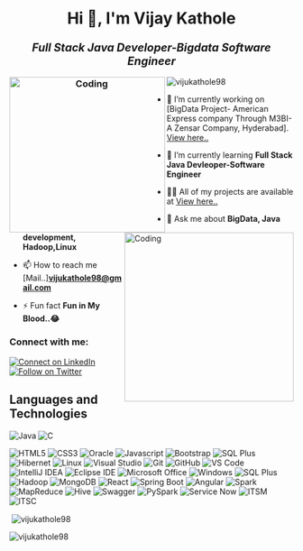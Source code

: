 <h1 align="center">Hi 👋, I'm Vijay Kathole</h1>
<h3 align="center" ><strong><i><big>Full Stack Java Developer-Bigdata Software Engineer </big></i></strong>

<img align="left" alt="Coding" width="276" src="https://user-images.githubusercontent.com/85567517/205481065-1fd33ae5-e222-468f-b7ca-909f6b3d2f85.gif"></h3>


<img align="right" alt="Coding" width="300" src="https://user-images.githubusercontent.com/85567517/201535975-4f59b7ff-02ad-4013-b5bb-9180d262e53b.gif">

<p align="left"> <img src="https://komarev.com/ghpvc/?username=vijukathole98&label=Profile%20views&color=0e75b6&style=flat" alt="vijukathole98" /> </p>

- 🔭 I’m currently working on [BigData Project- American Express company Through M3BI-A Zensar Company, Hyderabad].
   [View here..](https://m3bi.zensar.com)

- 🌱 I’m currently learning **Full Stack Java Devleoper-Software Engineer**

- 👨‍💻 All of my projects are available at [View here..](https://github.com/vijukathole98?tab=repositories)

- 💬 Ask me about **BigData, Java development, Hadoop,Linux**

- 📫 How to reach me [Mail..]**vijukathole98@gmail.com**

- ⚡ Fun fact **Fun in My Blood..😂**

<h3 align="left">Connect with me:</h3>

  <a href="https://www.linkedin.com/in/vijay-kathole-852089158/"> 
    <img alt="Connect on LinkedIn" src="https://img.shields.io/badge/-LinkedIn-0077B5?style=for-the-badge&logo=Linkedin&logoColor=white" />
  </a>
  <a href="https://twitter.com/vijukathole"> 
    <img alt="Follow on Twitter" src="https://img.shields.io/badge/-Twitter-1DA1F2?style=for-the-badge&logo=Twitter&logoColor=white" />
  </a>


## Languages and Technologies

![Java](http://img.shields.io/badge/-Java-f89820?style=for-the-badge&logo=java&logoColor=ffffff)
![C](https://img.shields.io/badge/-C-FF9900?style=for-the-badge&logo=C&logoColor=ffffff)
<!-- ![Python](https://img.shields.io/badge/-Python-3776AB?style=for-the-badge&logo=python&logoColor=ffffff) -->
![HTML5](https://img.shields.io/badge/-HTML5-E44D26?style=for-the-badge&logo=html5&logoColor=ffffff)
![CSS3](https://img.shields.io/badge/-CSS3-2965f1?style=for-the-badge&logo=css3&logoColor=ffffff)
![Oracle](https://img.shields.io/badge/-Oracle%20SQL-232F3E?style=for-the-badge&logo=Oracle&logoColor=ffffff)
 ![Javascript](https://img.shields.io/badge/-Javascript-232F3E?style=for-the-badge&logo=Javascript&logoColor=ffffff)
![Bootstrap](https://img.shields.io/badge/-Bootstrap-FFA000?style=for-the-badge&logo=Bootstrap&logoColor=ffffff)
![SQL Plus](http://img.shields.io/badge/sql%20plus-343A40?style=for-the-badge&logo=sql-plus&logoColor=ffffff)
![Hibernet](http://img.shields.io/badge/-hibernet-0078D6?style=for-the-badge&logo=hibernetlogoColor=ffffff)
![Linux](http://img.shields.io/badge/-Linux-0078D6?style=for-the-badge&logo=linux&logoColor=ffffff)
![Visual Studio](https://img.shields.io/badge/visual-studio-2965f1?style=for-the-badge&logo=visual-studio&logoColor=ffffff)
![Git](https://img.shields.io/badge/-Git-%23F05032?style=for-the-badge&logo=git&logoColor=ffffff)
![GitHub](https://img.shields.io/badge/-GitHub-211F1F?style=for-the-badge&logo=github&logoColor=ffffff)
![VS Code](http://img.shields.io/badge/-VS%20Code-007ACC?style=for-the-badge&logo=visual-studio-code&logoColor=ffffff)
![IntelliJ IDEA](http://img.shields.io/badge/-IntelliJ%20IDEA-0B0D0F?style=for-the-badge&logo=intellij-idea&logoColor=ffffff)
![Eclipse IDE](http://img.shields.io/badge/-Eclipse-0078D4?style=for-the-badge&logo=Eclipse-IDE&logoColor=ffffff)
![Microsoft Office](http://img.shields.io/badge/-Microsoft%20Office-DC3E15?style=for-the-badge&logo=microsoft-office&logoColor=ffffff)
![Windows](http://img.shields.io/badge/-Windows-0078D6?style=for-the-badge&logo=windows&logoColor=ffffff)
![SQL Plus](http://img.shields.io/badge/Big%20Data-343A40?style=for-the-badge&logo=big-data&logoColor=ffffff)
![Hadoop](http://img.shields.io/badge/-Hadoop-0078D6?style=for-the-badge&logo=hadoop&logoColor=ffffff)
![MongoDB](http://img.shields.io/badge/-MongoDB-0078D6?style=for-the-badge&logo=MongoDB&logoColor=ffffff)
![React](http://img.shields.io/badge/-React-0078D6?style=for-the-badge&logo=react&logoColor=ffffff)
![Spring Boot](http://img.shields.io/badge/Spring%20Boot-343A40?style=for-the-badge&logo=spring-boot&logoColor=ffffff)
![Angular](http://img.shields.io/badge/-Angular-0078D6?style=for-the-badge&logo=angular&logoColor=ffffff)
![Spark](http://img.shields.io/badge/-Spark-0078D6?style=for-the-badge&logo=spark&logoColor=ffffff)
![MapReduce](http://img.shields.io/badge/Map%20Reduce-343A40?style=for-the-badge&logo=map-reduce&logoColor=ffffff)
![Hive](http://img.shields.io/badge/-hive-0078D6?style=for-the-badge&logo=hive&logoColor=ffffff)
![Swagger](http://img.shields.io/badge/-Swagger-0078D6?style=for-the-badge&logo=swagger&logoColor=ffffff)
![PySpark](http://img.shields.io/badge/-PySpark-0078D6?style=for-the-badge&logo=pyspark&logoColor=ffffff)
![Service Now](http://img.shields.io/badge/Service%20Now-343A40?style=for-the-badge&logo=service-now&logoColor=ffffff)
![ITSM](http://img.shields.io/badge/-Itsm-0078D6?style=for-the-badge&logo=itsm&logoColor=ffffff)
![ITSC](http://img.shields.io/badge/-ItsC-0078D6?style=for-the-badge&logo=itsC&logoColor=ffffff)


<p>&nbsp;<img align="center" src="https://github-readme-stats.vercel.app/api?username=vijukathole98&show_icons=true&locale=en" alt="vijukathole98" /></p>

<p><img align="center" src="https://github-readme-streak-stats.herokuapp.com/?user=vijukathole98&" alt="vijukathole98" /></p>





